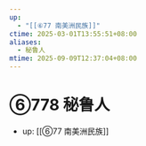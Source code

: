 ```yaml
---
up:
  - "[[⑥77 南美洲民族]]"
ctime: 2025-03-01T13:55:51+08:00
aliases:
  - 秘鲁人
mtime: 2025-09-09T12:37:04+08:00
---
```


# ⑥778 秘鲁人

- up: [[⑥77 南美洲民族]]
